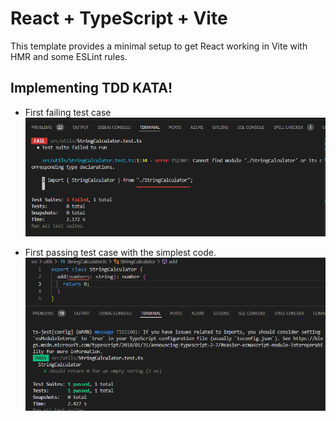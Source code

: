 # React + TypeScript + Vite

This template provides a minimal setup to get React working in Vite with HMR and some ESLint rules.

## Implementing TDD KATA!

- First failing test case
![First Failing Test Case](public/images/fftc.png) 

- First passing test case with the simplest code.
![first passing test Case](public/images/fptwmc.png)
